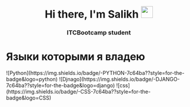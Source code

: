<h1 align="center">Hi there, I'm <a target="_blank">Salikh</a> 
<img src="https://github.com/blackcater/blackcater/raw/main/images/Hi.gif" height="32"/></h1>
<h3 align="center">ITCBootcamp student</h3>
<h1>Языки которыми я владею</h1>
![Python](https://img.shields.io/badge/-PYTHON-7c64ba??style=for-the-badge&logo=python)
![Djnago](https://img.shields.io/badge/-DJANGO-7c64ba??style=for-the-badge&logo=django)
![css](https://img.shields.io/badge/-CSS-7c64ba??style=for-the-badge&logo=CSS)

